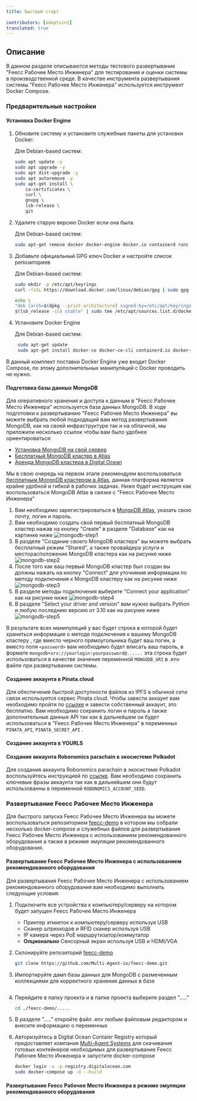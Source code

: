 ```yaml
---
title: Быстрый старт
 
contributors: [adeptvin1]
translated: true
---
```

## Описание
В данном разделе описываются методы тестового развертывания "Feecc Рабочее Место Инженера" для тестирования и оценки системы в производственной среде. В качестве инструмента развертывания системы "Feecc Рабочее Место Инженера" используется инструмент Docker Compose.

### Предварительные настройки

#### Установка Docker Engine
1. Обновите систему и установите служебные пакеты для установки Docker:

    Для Debian-based систем:

    ```bash
    sudo apt update -y
    sudo apt upgrade -y
    sudo apt dist-upgrade -y
    sudo apt autoremove -y
    sudo apt-get install \
        ca-certificates \
        curl \
        gnupg \
        lsb-release \
        git  
    ```

2. Удалите старую версию Docker если она была
   
   Для Debian-based систем:

    ```bash
    sudo apt-get remove docker docker-engine docker.io containerd runc
    ```

3. Добавьте официальный GPG ключ Docker и настройте список репозиториев
   
    Для Debian-based систем:

    ```bash
    sudo mkdir -p /etc/apt/keyrings
    curl -fsSL https://download.docker.com/linux/debian/gpg | sudo gpg --dearmor -o /etc/apt/keyrings/docker.gpg

    echo \
    "deb [arch=$(dpkg --print-architecture) signed-by=/etc/apt/keyrings/docker.gpg] https://download.docker.com/linux/ubuntu \
    $(lsb_release -cs) stable" | sudo tee /etc/apt/sources.list.d/docker.list > /dev/null
    ```

4. Установите Docker Engine
   
   Для Debian-based систем:
   ```bash
    sudo apt-get update
    sudo apt-get install docker-ce docker-ce-cli containerd.io docker-compose-plugin
   ```

В данный комплект поставки Docker Engine уже входит Docker Compose, по этому  дополнительных манипуляций с Docker проводить не нужно. 

#### Подготовка базы данных MongoDB
Для оперативного хранения и доступа к данным в "Feecc Рабочее Место Инженера" используется база данных MongoDB. В ходе подготовки к развертыванию "Feecc Рабочее Место Инженера" вы можете выбрать любой подходящий вам метод развертывания MongoDB, как на своей инфраструктуре так и на облачной, мы приложили несколько ссылок чтобы вам было удобнее ориентироваться:

- [Установка MongoDB на свой сервер](https://www.mongodb.com/try/download/community)
- [Бесплатный MongoDB кластер в Atlas](https://www.mongodb.com/atlas)
- [Аренда MongoDB кластера в Digital Ocean](https://www.digitalocean.com/products/managed-databases-mongodb) 

Мы в свою очередь на первом этапе рекомендуем воспользоваться [бесплатным MongoDB кластером в Atlas](https://www.mongodb.com/atlas), данная платформа является крайне удобной и гибкой в рабочих задачах. Ниже будет инструкция как воспользоваться MongoDB Atlas в связке с "Feecc Рабочее Место Инженера"
1. Вам необходимо зарегистрироваться в [MongoDB Atlas](https://www.mongodb.com/atlas), указать свою почту, логин и пароль.
2. Вам необходимо создать свой первый бесплатный MongoDB кластер нажав на кнопку "Create" в разделе "Database" как на картинке ниже ![mongodb-step1](../images/feecc-system-quickstart/mongodb-step1.png)
3. В разделе "Создание своего MongoDB кластера" вы можете выбрать бесплатный режим "Shared", а также провайдера услуги и месторасположение MongoDB кластера как на рисунке ниже ![mongodb-step2](../images/feecc-system-quickstart/mongodb-step2.png)
4. После того как ваш первый MongoDB кластер был создан вы должны нажать на кнопку "Connect" для уточняния информации по методу подключения к MongoDB кластеру как на рисунке ниже ![mongodb-step3](../images/feecc-system-quickstart/mongodb-step3.png)
5. В разделе методы подключения выберете "Connect your application" как на рисунке ниже ![mongodb-step4](../images/feecc-system-quickstart/mongodb-step4.png)
6. В разделе "Select your driver and version" вам нужно выбрать Python и любую последнию версию от 3.10 как на рисунке ниже ![mongodb-step5](../images/feecc-system-quickstart/mongodb-step5.png)

В результате всех манипуляций у вас будет строка в которой будет храниться информация о методе подключения к вашему MongoDB кластеру , где вместо черного прямоугольника будет ваш логин, а вместо поля `<password>` вам необходимо будет вписать ваш пароль, в формате `mongodb+srv://yourlogin:yourpassword@......` эта строка будет использоваться в качестве значения переменной `MONGODB_URI` в .env файле при развертывании системы. 

#### Создание аккаунта в Pinata.cloud
Для обеспечения быстрой доступности файлов из IPFS в обычной сети связи используется сервис Pinata.cloud. Чтобы завести аккаунт вам необходимо пройти по [ссылке](https://app.pinata.cloud/register) и завести собственный аккаунт, это бесплатно. Вам необходимо сохранить логин и пароль а также дополнительные данные API так как в дальнейшем ои будет использоваться в "Feecc Рабочее Место Инженера" в переменных `PINATA_API`, `PINATA_SECRET_API` .

#### Создание аккаунта в YOURLS

#### Создание аккаунта Robonomics parachain в экосистеме Polkadot
Для создания аккаунта Robonomics parachain в экосистеме Polkadot воспользуйтесь инструкцией по [ссылке](https://wiki.robonomics.network/docs/en/create-account-in-dapp/#1-using-polkadotjs-browser-extension). Вам необходимо сохранить ключевые фразы аккаунта так как в дальнейшем они будут использованны в переменной `ROBONOMICS_ACCOUNT_SEED`.

### Развертывание Feecc Рабочее Место Инженера 
Для быстрого запуска Feecc Рабочее Место Инженера вы можете воспользоваться репозиторием [feecc-demo](https://github.com/Multi-Agent-io/feecc-demo) в котором мы собрали несколько docker-compose и служебных файлов для развертывания Feecc Рабочее Место Инженера с использованием рекомендованного оборудования а также в режиме эмуляции рекомендованного оборудования.

#### Развертывание Feecc Рабочее Место Инженера с использованием рекомендованного оборудования
Для развертывания Feecc Рабочее Место Инженера с использованием рекомендованного оборудования вам необходимо выполнить следующие условия:

1. Подключите все устройства к компьютеру/серверу на котором будет запущен Feecc Рабочее Место Инженера
   - Принтер этикеток к компьютеру/серверу используя USB
   - Сканер штрихкодов и RFID сканер используя USB
   - IP камера через PoE маршрутизатор/коммутатор
   - **Опционально** Сенсорный экран используя USB и HDMI/VGA
  

2. Склонируйте репозиторий [feecc-demo](https://github.com/Multi-Agent-io/feecc-demo)
   ```bash
   git clone https://github.com/Multi-Agent-io/feecc-demo.git
   ```

3. Импортируйте дамп базы данных для MongoDB с размеченным коллекциями для корректного хранения данных в базе
   ```bash

   ```

4. Перейдите в папку проекта и в папке проекта выберите раздел "....."
   ```bash
   cd ./feecc-demo/.....
   ```

5. В разделе "....." откройте файл .env любым файловым редактором и внесите информацию о переменных
   
6. Авторизуйтесь в Digital Ocean Contaier Registry который предоставляет компания [Multi-Agent Systems](http://multi-agent.io) для скачивания готовых контейнеров необходимых для развертывание Feecc Рабочее Место Инженера и запустите docker-compose
   ```bash
   docker login -u -p registry.digitalocean.com
   sudo docker-compose up -d --build
   ```


#### Развертывание Feecc Рабочее Место Инженера в режиме эмуляции рекомендованного оборудования
